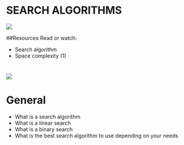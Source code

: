 # SEARCH ALGORITHMS

![](https://blog.penjee.com/wp-content/uploads/2015/12/optimal-binary-search-tree-from-sorted-array.gif)

##Resources
Read or watch:

- Search algorithm
- Space complexity (1)
#
![](https://blog.penjee.com/wp-content/uploads/2015/11/binary-search-tree-sorted-array-animation.gif)

# General
- What is a search algorithm
- What is a linear search
- What is a binary search
- What is the best search algorithm to use depending on your needs
